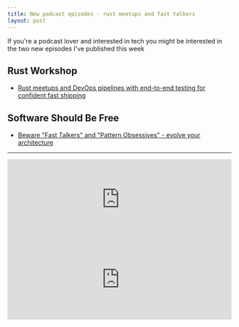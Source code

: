 ```yaml
---
title: New podcast episodes - rust meetups and fast talkers
layout: post
---
```


If you're a podcast lover and interested in tech you might be interested in the two new episodes I've published this week

## Rust Workshop

- [Rust meetups and DevOps pipelines with end-to-end testing for confident fast shipping](https://share.transistor.fm/s/f4dbb201)


## Software Should Be Free

- [Beware "Fast Talkers" and "Pattern Obsessives" - evolve your architecture](https://share.transistor.fm/s/e4e48a64)

---

<iframe width="100%" height="180" frameborder="no" scrolling="no" seamless src="https://share.transistor.fm/e/e4e48a64"></iframe>

<iframe width="100%" height="180" frameborder="no" scrolling="no" seamless src="https://share.transistor.fm/e/f4dbb201"></iframe>

